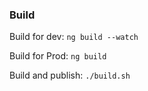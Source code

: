 ### Build

Build for dev:
`ng build --watch`

Build for Prod:
`ng build`

Build and publish: `./build.sh`

